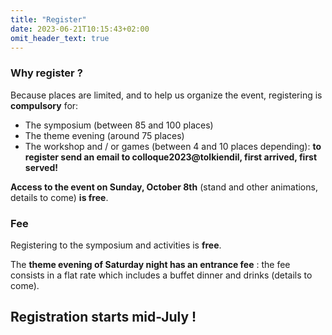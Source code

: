 ```yaml
---
title: "Register"
date: 2023-06-21T10:15:43+02:00
omit_header_text: true
---
```

### Why register ? 
Because places are limited, and to help us organize the event, registering is **compulsory** for: 
- The symposium (between 85 and 100 places)
- The theme evening (around 75 places)
- The workshop and / or games (between 4 and 10 places depending): **to register send an email to colloque2023@tolkiendil, first arrived, first served!**
   
**Access to the event on Sunday, October 8th** (stand and other animations, details to come) **is free**.

### Fee
Registering to the symposium and activities is **free**. 

The **theme evening of Saturday night  has an entrance fee** : the fee consists in a flat rate which includes a buffet dinner and drinks (details to come). 


## Registration starts mid-July !
